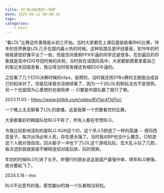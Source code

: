 ```yaml
---
title: 24'BLG给我的一场梦
date: 2025-04-12 00:40:16
tags:
categories:
    - misc
---
```


“看LOL”比赛这件事情是从初三开始。当时大家都在上课后面偷偷看RNG比赛，18年的世界赛是LOL几乎在国内最火热的时候。这种氛围总是环绕着我，到19年的时候我感觉好像平淡了一些，但是空间里刷FPX牛逼的同学还是很多。在到最后的印象就是高中EDG夺冠时候的庆祝，当时我在读国际高中，大家都偷摸着拿着自己的笔记本回宿舍看，我记得当时宿舍楼还有喊EDG牛逼的。

之后看了几个EDG决赛时候的clips，挺燃的，当时我还把21年s赛的主题曲当成自己的起床铃了。但是后续我也没继续看了，因为一个对LOL机制玩法也不是很熟，另一个也是因为心里想的也很简单 -- 只要是中国队赢了就行了嘛。

2023.11.03 - https://www.bilibili.com/video/BV1dc411d7or/ 

一个晚上太无聊看了LOL的直播。这是我第一个完整看完的比赛。

大家都看好的韩国队给BLG干碎了，所有人都在夸赞BLG，

令我比较影响深刻的是BLG.XUN这个ID，这个吊人5把选了一样的英雄 -- 德玛西亚皇子。每次出场必有人死，存在感太强了。当时我对BP也没什么概念，只知道这个人绝对很自信。回头脑子一冲也下了LOL这个游戏玩玩，去大乱斗玩了几把，每次选到我就直接不解释连招对面后排，玩的很爽。

<!-- 但是后面 -->

年初的时候BLG引进了左手。听懂行的朋友说这是国产最强中单，明年BLG换强，绝对要起飞了。

2024.5.18 - msi

BLG不出意外的强，感觉赢lpl的每一个队都相当轻松。


<!-- *TODO - 

1. 当时国内氛围，对T1想法，对Geng想法* 

2. 进入世界赛，前期颓势

3. 中期换上xun变强

4. 后期越来越强

5. 被faker惊天两波：faker的世界赛之旅。最后加个引用

-->
